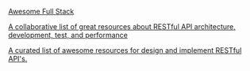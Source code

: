 [Awesome Full Stack](https://github.com/kevindeasis/awesome-fullstack)

[A collaborative list of great resources about RESTful API architecture, development, test, and performance](https://github.com/marmelab/awesome-rest)


[A curated list of awesome resources for design and implement RESTful API's.](https://github.com/Kikobeats/awesome-api)